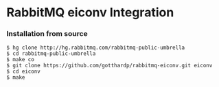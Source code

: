 # RabbitMQ eiconv Integration

### Installation from source

    $ hg clone http://hg.rabbitmq.com/rabbitmq-public-umbrella
    $ cd rabbitmq-public-umbrella
    $ make co
    $ git clone https://github.com/gotthardp/rabbitmq-eiconv.git eiconv
    $ cd eiconv
    $ make
